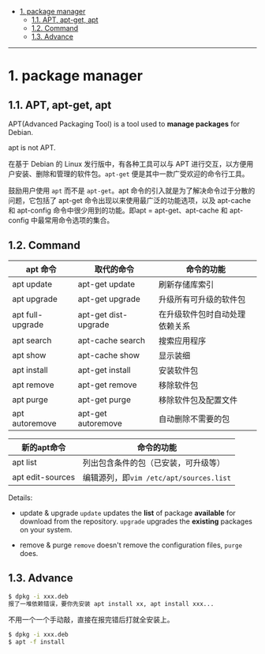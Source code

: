 - [1. package manager](#1-package-manager)
  - [1.1. APT, apt-get, apt](#11-apt-apt-get-apt)
  - [1.2. Command](#12-command)
  - [1.3. Advance](#13-advance)
---
# 1. package manager
## 1.1. APT, apt-get, apt

APT(Advanced Packaging Tool) is a tool used to **manage packages** for Debian.

apt is not APT.

在基于 Debian 的 Linux 发行版中，有各种工具可以与 APT 进行交互，以方便用户安装、删除和管理的软件包。`apt-get` 便是其中一款广受欢迎的命令行工具。

鼓励用户使用 `apt` 而不是 `apt-get`。apt 命令的引入就是为了解决命令过于分散的问题，它包括了 apt-get 命令出现以来使用最广泛的功能选项，以及 apt-cache 和 apt-config 命令中很少用到的功能。即apt = apt-get、apt-cache 和 apt-config 中最常用命令选项的集合。

## 1.2. Command
|apt 命令|取代的命令|命令的功能|
|-|-|-|
|apt update|apt-get update|刷新存储库索引|
|apt upgrade|apt-get upgrade|升级所有可升级的软件包|
|apt full-upgrade|apt-get dist-upgrade|在升级软件包时自动处理依赖关系|
|apt search|apt-cache search|搜索应用程序|
|apt show|apt-cache show|显示装细|
|apt install|apt-get install|安装软件包|
|apt remove|apt-get remove|移除软件包|
|apt purge|apt-get purge|移除软件包及配置文件|
|apt autoremove|apt-get autoremove|自动删除不需要的包|


|新的apt命令|命令的功能|
|-|-|
|apt list|列出包含条件的包（已安装，可升级等）|
|apt edit-sources|编辑源列，即`vim /etc/apt/sources.list`|


Details:
- update & upgrade
  `update` updates the **list** of package **available** for download from the repository.
  `upgrade` upgrades the **existing** packages on your system.

- remove & purge
  `remove` doesn't remove the configuration files, `purge` does.

## 1.3. Advance

```bash
$ dpkg -i xxx.deb
报了一堆依赖错误，要你先安装 apt install xx, apt install xxx...
```
不用一个一个手动敲，直接在报完错后打就全安装上。
```bash
$ dpkg -i xxx.deb
$ apt -f install
```